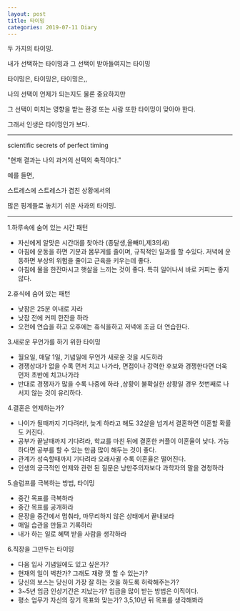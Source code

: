 ```yaml
---
layout: post
title: 타이밍
categories: 2019-07-11 Diary
---
```


두 가지의 타이밍.

내가 선택하는 타이밍과 그 선택이 받아들여지는 타이밍

타이밍은, 타이밍은, 타이밍은,,

나의 선택이 언제가 되는지도 물론 중요하지만

그 선택이 미치는 영향을 받는 환경 또는 사람 또한 타이밍이 맞아야 한다.

그래서 인생은 타이밍인가 보다.


----

scientific secrets of perfect timing

"현재 결과는 나의 과거의 선택의 축적이다."


예를 들면,

스트레스에 스트레스가 겹친 상황에서의

많은 핑계들로 놓치기 쉬운 사과의 타이밍.

----

1.하루속에 숨어 있는 시간 패턴

- 자신에게 알맞은 시간대를 찾아라 (종달생,올빼미,제3의새)
- 아침에 운동을 하면 기분과 몸무게를 줄이며, 규칙적인 일과를 할 수있다. 저녁에 운동하면 부상의 위험을 줄이고 근육을 키우는데 좋다.
- 아침에 물을 한잔마시고 햇살을 느끼는 것이 좋다. 특히 일어나서 바로 커피는 좋지않다.

2.휴식에 숨어 있는 패턴
- 낮잠은 25분 이내로 자라
- 낮잠 전에 커피 한잔을 하라
- 오전에 연습을 하고 오후에는 휴식을하고 저녁에 조금 더 연습한다.

3.새로운 무언가를 하기 위한 타이밍
- 월요일, 매달 1일, 기념일에 무언가 새로운 것을 시도하라
- 경쟁상대가 없을 수록 먼저 치고 나가라, 면접이나 강력한 후보와 경쟁한다면 더욱 먼저 초반에 치고나가라
- 반대로 경쟁자가 많을 수록 나중에 하라 ,상황이 불확실한 상황일 경우 첫번째로 나서지 않는 것이 유리하다.

4.결혼은 언제하는가?
- 나이가 될때까지 기다려라!, 늦게 하라고 해도 32살을 넘겨서 결혼하면 이혼할 확률도 커진다. 
- 공부가 끝날때까지 기다려라, 학교를 마친 뒤에 결혼한 커플이 이혼율이 낮다. 가능하다면 공부를 할 수 있는 만큼 많이 해두는 것이 좋다.
- 관계가 성숙할때까지 기다려라 오래사귈 수록 이혼율은 떨어진다.
- 인생의 궁극적인 언제와 관련 된 질문은 낭만주의자보다 과학자의 말을 경청하라

5.슬럼프를 극복하는 방법, 타이밍
- 중간 목표를 극복하라
- 중간 목표를 공개하라
- 문장을 중간에서 멈춰라, 마무리하지 않은 상태에서 끝내보라 
- 매일 습관을 만들고 기록하라
- 내가 하는 일로 혜택 받을 사람을 생각하라

6.직장을 그만두는 타이밍
- 다음 입사 기념일에도 있고 싶은가?
- 현재의 일이 벅찬가? 그래도 재량 껏 할 수 있는가?
- 당신의 보스는 당신이 가장 잘 하는 것을 하도록 허락해주는가?
- 3~5년 임금 인상기간은 지났는가? 임금을 많이 받는 방법은 이직이다. 
- 평소 업무가 자신의 장기 목표와 맞는가? 3,5,10년 뒤 목표를 생각해봐라



